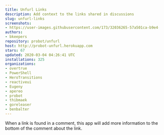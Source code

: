 ```yaml
---
title: Unfurl Links
description: Add context to the links shared in discussions
slug: unfurl-links
screenshots:
- https://user-images.githubusercontent.com/173/32036265-57a501ca-b9e4-11e7-9db3-52374fb7290c.png
authors:
- bkeepers
repository: probot/unfurl
host: http://probot-unfurl.herokuapp.com
stars: 67
updated: 2020-03-04 04:26:41 UTC
installations: 325
organizations:
- overtrue
- PowerShell
- HeroTransitions
- reactiveui
- Eugeny
- apereo
- probot
- thibmaek
- goreleaser
- benbalter
---
```


When a link is found in a comment, this app will add more information to the bottom of the comment about the link.
